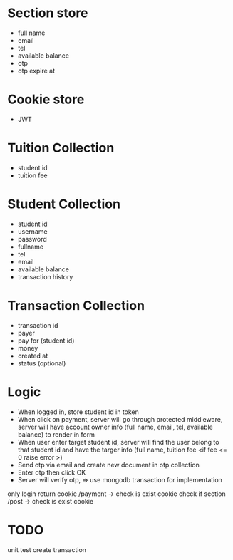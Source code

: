 # Section store

- full name
- email
- tel
- available balance
- otp
- otp expire at

# Cookie store

- JWT

# Tuition Collection

- student id
- tuition fee

# Student Collection

- student id
- username
- password
- fullname
- tel
- email
- available balance
- transaction history

# Transaction Collection

- transaction id
- payer
- pay for (student id)
- money
- created at
- status (optional)

# Logic

- When logged in, store student id in token
- When click on payment, server will go through protected middleware, server will have account owner info (full name, email, tel, available balance) to render in form
- When user enter target student id, server will find the user belong to that student id and have the targer info (full name, tuition fee <if fee <= 0 raise error >)
- Send otp via email and create new document in otp collection
- Enter otp then click OK
- Server will verify otp,
  => use mongodb transaction for implementation

only login return cookie
/payment -> check is exist cookie
check if section
/post -> check is exist cookie

# TODO

unit test
create transaction
